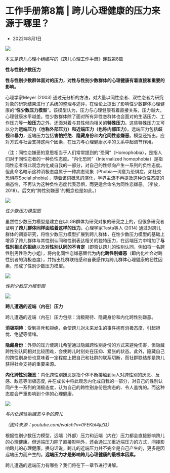 # 工作手册第8篇 | 跨儿心理健康的压力来源于哪里？

-   2022年8月1日

![](https://kuaerxinli.org/wp-content/uploads/2022/08/frc-8fb52d830903d5dd2f6eee1623553f6a.png)

本文是跨儿心理小组编写的《跨儿心理工作手册》连载第8篇

**性与性别少数压力**

**性与性别少数群体面对的压力，对性与性别少数群体的心理健康有着直接和重要的影响。**

心理学家Meyer (2003) 通过元分析的方法，对大量以同性恋者、双性恋者为研究对象的研究结果进行了系统的整理与述评，在理论上提出了影响性少数群体心理健康的“**性少数压力模型**”。该模型认为，压力与心理健康有着直接关系，压力越大，心理健康水平越差。性少数群体除了面对所有异性恋群体也会面对的生活压力、工作压力等**一般压力**之外，还面对着与其性倾向相关的**特殊压力**。这些特殊压力又可以分为**远端压力（也称外部压力）**和**近端压力（也称内部压力）**。远端压力包括**歧视**和**暴力**，近端压力包括**害怕拒绝**、**隐藏身份**和**内化同性恋嫌恶**。模型还指出，应对方式与社会支持这两个因素，在压力与心理健康水平的关系中起调节作用。

（注：同性恋嫌恶的意思相当于人们常常提到的“恐同”（Homophobia），是指人们对于同性恋者的一种负性态度。“内化恐同”（Internalized homophobia）是指同性恋者将此观念内化成自我的一部分，对自己的性倾向产生一系列的负性态度。但此命名暗示这种消极态度属于一种病态现象（Phobia一词意为恐惧症，如社交恐惧症Social phobia），随着该词概念的演化，学界主流不再提及这种负性态度的病态性，不再认为这种负性态度代表恐惧，而更适合命名为同性恋嫌恶。（李放，2018）。后文的“跨性别嫌恶”的概念也是如此。）

![](https://kuaerxinli.org/wp-content/uploads/2022/08/frc-27fa831de84c13893db27729e4efd0a3.png)

_性少数压力模型图_

虽然性少数压力模型是建立在以LGB群体为研究对象的研究之上的，但很多研究者证明了**跨儿群体同样面临着这样的压力**。心理学家Testa等人 (2014) 通过对跨儿群体的调查研究，将性少数压力模型扩展到跨儿群体，在性少数压力模型的基础上增添了跨儿群体与其性别认同和性别表达相关的独特压力，在远端压力中增加了**与性别相关的拒绝**以及**对性别认同的不肯定**（即否认跨儿的性别认同，例如将一名跨性别男性称为小姐），将内化同性恋嫌恶替代为**内化跨性别嫌恶**（即内化社会对跨性别者的消极态度），并指出社群联结感和自豪感作为跨儿群体心理健康的韧性因素，形成了性别少数压力模型。

![](https://kuaerxinli.org/wp-content/uploads/2022/08/frc-51dca39272668635de123d0360749829.png)

_性别少数压力模型图_

![](https://kuaerxinli.org/wp-content/uploads/2022/08/frc-ee0dae345173abd38fdd9b8263d62bab.png)

**跨儿遭遇的近端（内在）压力**

跨儿遭遇的近端（内在）压力包括：消极期待、隐藏身份和内化跨性别嫌恶。

**消极期待**：受到排斥和拒绝，会使跨儿对未来发生的事件抱有消极态度，引起担忧、绝望等情绪。

**隐藏身份**：外界的压力使跨儿希望通过隐藏跨性别身份的方式来避免伤害，但隐藏跨性别认同相对比较困难，会使跨儿时刻处在压抑、紧张的状态。此外，隐藏自己的跨性别身份也意味着一定程度上把自己和社群的联系切断，而社群联结却是跨儿获得社会支持的重要来源。

**内化跨性别嫌恶**：内化跨性别嫌恶是指个体不断接触到ta人对跨性别的厌恶、反感、敌意等消极态度, 并在成长中将此观念内化成自我的一部分，对自己的性别认同产生一系列的消极态度，认为自己的跨性别身份是病态的、令人羞愧的。而这种态度会严重影响到个体的心理健康。

![](https://kuaerxinli.org/wp-content/uploads/2022/08/frc-405f7deb37b6a245b11b2a233168e5df.jpeg)

_与内化跨性别嫌恶斗争的跨儿_

_（图片来源：youtube.com/watch?v=0FEKbI4jiZQ）_

根据性别少数压力模型，远端（外部）压力和近端（内在）压力都会直接影响跨儿的心理健康。但远端压力除了直接影响外，还会通过加重近端压力的方式，间接影响跨儿的心理健康。换句话说，跨儿的近端压力并不完全是自己产生的，更多是因远端压力而产生的。**远端压力才是影响跨儿心理健康的最根本因素。**

跨儿遭遇的远端压力有哪些？我们将在下一章节进行讲解。